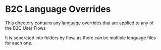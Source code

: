 # B2C Language Overrides

This directory contains any language overrides that are applied to any of the B2C User Flows

It is seperated into folders by flow, as there can be multiple language files for each one.